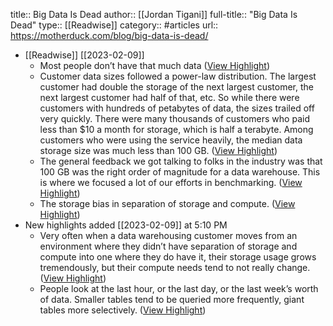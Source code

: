 title:: Big Data Is Dead
author:: [[Jordan Tigani]]
full-title:: "Big Data Is Dead"
type:: [[Readwise]]
category:: #articles
url:: https://motherduck.com/blog/big-data-is-dead/

- [[Readwise]] [[2023-02-09]]
	- Most people don’t have that much data ([View Highlight](https://read.readwise.io/read/01grtk938behqdtb9vfn4k99h1))
	- Customer data sizes followed a power-law distribution. The largest customer had double the storage of the next largest customer, the next largest customer had half of that, etc. So while there were customers with hundreds of petabytes of data, the sizes trailed off very quickly. There were many thousands of customers who paid less than $10 a month for storage, which is half a terabyte. Among customers who were using the service heavily, the median data storage size was much less than 100 GB. ([View Highlight](https://read.readwise.io/read/01grtk9jmbwsmz0y8a8g1sr1gg))
	- The general feedback we got talking to folks in the industry was that 100 GB was the right order of magnitude for a data warehouse. This is where we focused a lot of our efforts in benchmarking. ([View Highlight](https://read.readwise.io/read/01grtkae059sew8c67c9hyhjfn))
	- The storage bias in separation of storage and compute. ([View Highlight](https://read.readwise.io/read/01grtkbdp4s6mtxdas0yee82y7))
- New highlights added [[2023-02-09]] at 5:10 PM
	- Very often when a data warehousing customer moves from an environment where they didn’t have separation of storage and compute into one where they do have it, their storage usage grows tremendously, but their compute needs tend to not really change. ([View Highlight](https://read.readwise.io/read/01grtknqvm5yk2j05jz86dxkz5))
	- People look at the last hour, or the last day, or the last week’s worth of data. Smaller tables tend to be queried more frequently, giant tables more selectively. ([View Highlight](https://read.readwise.io/read/01grtksw9jpqbc3xywd5xx7zet))